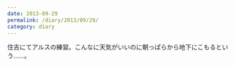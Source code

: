 ```yaml
---
date: 2013-09-29
permalink: /diary/2013/09/29/
category: diary
---
```


住吉にてアルスの練習。こんなに天気がいいのに朝っぱらから地下にこもるという……。